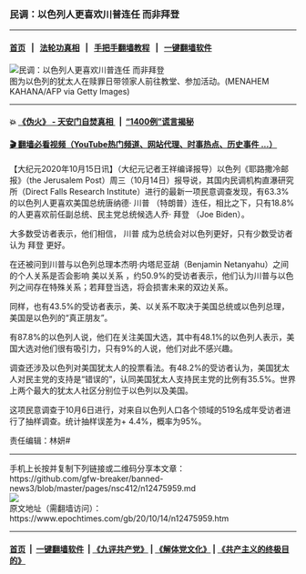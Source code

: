### 民调：以色列人更喜欢川普连任 而非拜登
------------------------

#### [首页](https://github.com/gfw-breaker/banned-news3/blob/master/README.md) &nbsp;&nbsp;|&nbsp;&nbsp; [法轮功真相](https://github.com/begood0513/basic/blob/master/README.md)  &nbsp;&nbsp;|&nbsp;&nbsp; [手把手翻墙教程](https://github.com/gfw-breaker/guides/wiki)  &nbsp;&nbsp;|&nbsp;&nbsp; [一键翻墙软件](https://github.com/gfw-breaker/nogfw/blob/master/README.md)  



<div><img alt="民调：以色列人更喜欢川普连任 而非拜登" class="attachment-djy_600_400 size-djy_600_400 wp-post-image" src="https://i.epochtimes.com/assets/uploads/2020/10/GettyImages-1228743351-600x400.jpg"/>
<div class="caption">
 图为以色列的犹太人在赎罪日带领家人前往教堂、参加活动。(MENAHEM KAHANA/AFP via Getty Images)
</div></div><hr/>

#### 💥 [《伪火》 - 天安门自焚真相 ](http://158.247.195.190:10000/videos/blog/weihuo.html)&nbsp; |&nbsp; [“1400例”谎言揭秘  ](http://158.247.195.190:10000/videos/blog/jiexi1400.html)

#### [ 🎬  翻墙必看视频（YouTube热门频道、网站代理、时事热点、历史事件 ...）](https://github.com/gfw-breaker/links/blob/master/banned.md)

<div><p>
 【大纪元2020年10月15日讯】（大纪元记者王祥编译报导）以色列《耶路撒冷邮报》（the Jerusalem Post）周三（10月14日）报导说，其国内民调机构直瀑研究所（Direct Falls Research Institute）进行的最新一项民意调查发现，有63.3%的以色列人更喜欢美国总统唐纳德·
 <ok href="https://www.epochtimes.com/gb/tag/%E5%B7%9D%E6%99%AE.html">
  川普
 </ok>
 （特朗普）连任，相比之下，只有18.8%的人更喜欢前任副总统、民主党总统候选人乔·
 <ok href="https://www.epochtimes.com/gb/tag/%E6%8B%9C%E7%99%BB.html">
  拜登
 </ok>
 （Joe Biden）。
</p>
<p>
 大多数受访者表示，他们相信，
 <ok href="https://www.epochtimes.com/gb/tag/%E5%B7%9D%E6%99%AE.html">
  川普
 </ok>
 成为总统会对以色列更好，只有少数受访者认为
 <ok href="https://www.epochtimes.com/gb/tag/%E6%8B%9C%E7%99%BB.html">
  拜登
 </ok>
 更好。
</p>
<p>
 在还被问到川普与以色列总理本杰明·内塔尼亚胡（Benjamin Netanyahu）之间的个人关系是否会影响
 <ok href="https://www.epochtimes.com/gb/tag/%E7%BE%8E%E4%BB%A5%E5%85%B3%E7%B3%BB.html">
  美以关系
 </ok>
 ，约50.9%的受访者表示，他们认为川普与以色列之间存在特殊关系；若拜登当选，将会损害未来的双边关系。
</p>
<p>
 同样，也有43.5%的受访者表示，美、以关系不取决于美国总统或以色列总理，美国是以色列的“真正朋友”。
</p>
<p>
 有87.8%的以色列人说，他们在关注美国大选，其中有48.1%的以色列人表示，美国大选对他们很有吸引力，只有9%的人说，他们对此不感兴趣。
</p>
<p>
 调查还涉及以色列对美国犹太人的投票看法。有48.2%的受访者认为，美国犹太人对民主党的支持是“错误的”，认同美国犹太人支持民主党的比例有35.5%。世界上两个最大的犹太人社区分别位于以色列以及美国。
</p>
<p>
 这项民意调查于10月6日进行，对来自以色列人口各个领域的519名成年受访者进行了抽样调查。统计抽样误差为+ 4.4%，概率为95%。
</p>
<p>
 责任编辑：林妍#
</p>
</div>
<hr/>
手机上长按并复制下列链接或二维码分享本文章：<br/>
https://github.com/gfw-breaker/banned-news3/blob/master/pages/nsc412/n12475959.md <br/>
<a href='https://github.com/gfw-breaker/banned-news3/blob/master/pages/nsc412/n12475959.md'><img src='https://github.com/gfw-breaker/banned-news3/blob/master/pages/nsc412/n12475959.md.png'/></a> <br/>
原文地址（需翻墙访问）：https://www.epochtimes.com/gb/20/10/14/n12475959.htm


------------------------
#### [首页](https://github.com/gfw-breaker/banned-news3/blob/master/README.md) &nbsp;|&nbsp; [一键翻墙软件](https://github.com/gfw-breaker/nogfw/blob/master/README.md) &nbsp;| [《九评共产党》](https://github.com/gfw-breaker/9ping.md/blob/master/README.md#九评之一评共产党是什么) | [《解体党文化》](https://github.com/gfw-breaker/jtdwh.md/blob/master/README.md) | [《共产主义的终极目的》](https://github.com/gfw-breaker/gczydzjmd.md/blob/master/README.md)


<img src='http://gfw-breaker.win/banned-news3/pages/nsc412/n12475959.md' width='0px' height='0px'/>